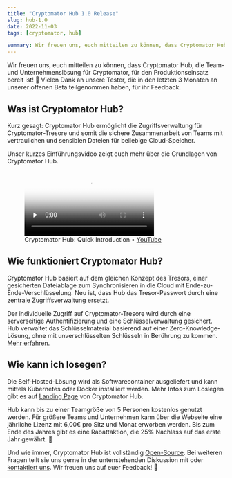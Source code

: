 ```yaml
---
title: "Cryptomator Hub 1.0 Release"
slug: hub-1.0
date: 2022-11-03
tags: [cryptomator, hub]

summary: Wir freuen uns, euch mitteilen zu können, dass Cryptomator Hub, die Team- und Unternehmenslösung für Cryptomator, für den Produktionseinsatz bereit ist! Vielen Dank an unsere Tester, die in den letzten 3 Monaten an unserer offenen Beta teilgenommen haben, für ihr Feedback.
---
```

Wir freuen uns, euch mitteilen zu können, dass Cryptomator Hub, die Team- und Unternehmenslösung für Cryptomator, für den Produktionseinsatz bereit ist! :tada: Vielen Dank an unsere Tester, die in den letzten 3 Monaten an unserer offenen Beta teilgenommen haben, für ihr Feedback.

## Was ist Cryptomator Hub?

Kurz gesagt: Cryptomator Hub ermöglicht die Zugriffsverwaltung für Cryptomator-Tresore und somit die sichere Zusammenarbeit von Teams mit vertraulichen und sensiblen Dateien für beliebige Cloud-Speicher.

Unser kurzes Einführungsvideo zeigt euch mehr über die Grundlagen von Cryptomator Hub.

<figure class="rounded shadow bg-white text-center p-2">
  <div class="relative mb-2">
    <video controls preload="none" poster="https://static.cryptomator.org/blog/hub-quick-introduction.png" class="w-full h-auto">
      <source src="https://static.cryptomator.org/blog/hub-quick-introduction.mp4" type="video/mp4">
    </video>
  </div>
  <figcaption>Cryptomator Hub: Quick Introduction • <a href="https://www.youtube.com/watch?v=AIS5vbUAFc0" target="blank">YouTube</a></figcaption>
</figure>

## Wie funktioniert Cryptomator Hub?

Cryptomator Hub basiert auf dem gleichen Konzept des Tresors, einer gesicherten Dateiablage zum Synchronisieren in die Cloud mit Ende-zu-Ende-Verschlüsselung. Neu ist, dass Hub das Tresor-Passwort durch eine zentrale Zugriffsverwaltung ersetzt.

Der individuelle Zugriff auf Cryptomator-Tresore wird durch eine serverseitige Authentifizierung und eine Schlüsselverwaltung gesichert. Hub verwaltet das Schlüsselmaterial basierend auf einer Zero-Knowledge-Lösung, ohne mit unverschlüsselten Schlüsseln in Berührung zu kommen. [Mehr erfahren.](https://github.com/cryptomator/hub/wiki/Zero-Knowledge-Key-Management)

## Wie kann ich losegen?

Die Self-Hosted-Lösung wird als Softwarecontainer ausgeliefert und kann mittels Kubernetes oder Docker installiert werden. Mehr Infos zum Loslegen gibt es auf [Landing Page](/de/hub/) von Cryptomator Hub.

Hub kann bis zu einer Teamgröße von 5 Personen kostenlos genutzt werden. Für größere Teams und Unternehmen kann über die Webseite eine jährliche Lizenz mit 6,00€ pro Sitz und Monat erworben werden. Bis zum Ende des Jahres gibt es eine Rabattaktion, die 25% Nachlass auf das erste Jahr gewährt. :confetti_ball:

Und wie immer, Cryptomator Hub ist vollständig [Open-Source](https://github.com/cryptomator/hub). Bei weiteren Fragen teilt sie uns gerne in der untenstehenden Diskussion mit oder [kontaktiert uns](mailto:hub@cryptomator.org). Wir freuen uns auf euer Feedback! :robot:
